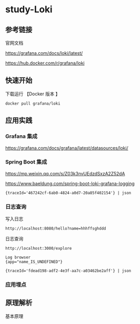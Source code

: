 # study-Loki


## 参考链接

官网文档

https://grafana.com/docs/loki/latest/

https://hub.docker.com/r/grafana/loki

## 快速开始

下载运行 【Docker 版本 】

```
docker pull grafana/loki
```



## 应用实践



### Grafana 集成

https://grafana.com/docs/grafana/latest/datasources/loki/



### Spring Boot 集成

https://mp.weixin.qq.com/s/Z03k3nvUEdzdSxzA2Z52dA

https://www.baeldung.com/spring-boot-loki-grafana-logging

```
{traceId='467242cf-6ab0-4824-a0d7-20a85f402154'} | json
```



### 日志查询 

写入日志

```
http://localhost:8080/hello?name=hhhffsghddd
```

日志查询

```
http://localhost:3000/explore

Log browser
{app="name_IS_UNDEFINED"}

{traceId='fdead198-adf2-4e3f-aa7c-a03462be2aff'} | json
```



### 应用埋点





## 原理解析

基本原理
